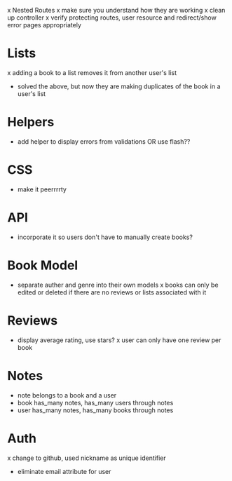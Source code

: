 x Nested Routes
x make sure you understand how they are working
x clean up controller
x verify protecting routes, user resource and redirect/show error pages appropriately

# Lists
x adding a book to a list removes it from another user's list
- solved the above, but now they are making duplicates of the book in a user's list

# Helpers
- add helper to display errors from validations OR use flash??

# CSS
- make it peerrrrty

# API
- incorporate it so users don't have to manually create books?

# Book Model
- separate auther and genre into their own models
x books can only be edited or deleted if there are no reviews or lists associated with it

# Reviews
- display average rating, use stars?
x user can only have one review per book

# Notes
- note belongs to a book and a user
- book has_many notes, has_many users through notes
- user has_many notes, has_many books through notes

# Auth
x change to github, used nickname as unique identifier
- eliminate email attribute for user
